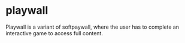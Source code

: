 # playwall
Playwall is a variant of softpaywall, where the user has to complete an interactive game to access full content.
